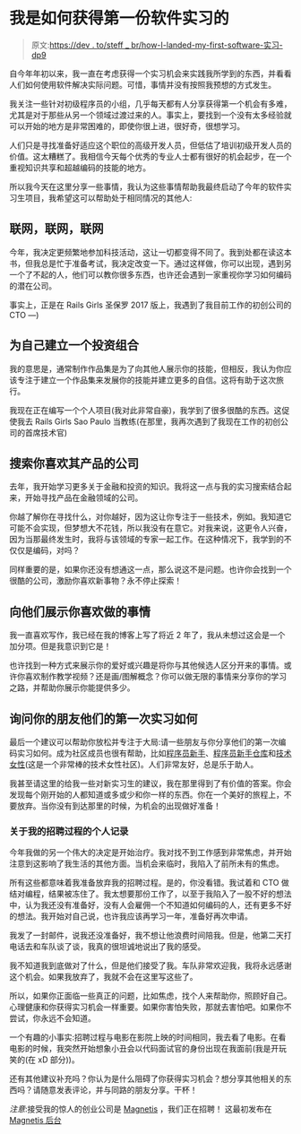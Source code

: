 # 我是如何获得第一份软件实习的

> 原文:[https://dev . to/steff _ br/how-I-landed-my-first-software-实习-dp9](https://dev.to/steff_br/how-i-landed-my-first-software-internship-dp9)

自今年年初以来，我一直在考虑获得一个实习机会来实践我所学到的东西，并看看人们如何使用软件解决实际问题。可惜，事情并没有按照我预想的方式发生。

我关注一些针对初级程序员的小组，几乎每天都有人分享获得第一个机会有多难，尤其是对于那些从另一个领域过渡过来的人。事实上，要找到一个没有太多经验就可以开始的地方是非常困难的，即使你很上进，很好奇，很想学习。

人们只是寻找准备好适应这个职位的高级开发人员，但低估了培训初级开发人员的价值。这太糟糕了。我相信今天每个优秀的专业人士都有很好的机会起步，在一个重视知识共享和超越编码的技能的地方。

所以我今天在这里分享一些事情，我认为这些事情帮助我最终启动了今年的软件实习生项目，我希望这可以帮助处于相同情况的其他人:

## [](#networking-networking-networking)联网，联网，联网

今年，我决定更频繁地参加科技活动，这让一切都变得不同了。我到处都在读这本书，但我总是忙于准备考试，我决定改变一下。通过这样做，你可以出现，遇到另一个了不起的人，他们可以教你很多东西，也许还会遇到一家重视你学习如何编码的潜在公司。

事实上，正是在 Rails Girls 圣保罗 2017 版上，我遇到了我目前工作的初创公司的 CTO —)

## 为自己建立一个投资组合

我的意思是，通常制作作品集是为了向其他人展示你的技能，但相反，我认为你应该专注于建立一个作品集来发展你的技能并建立更多的自信。这将有助于这次旅行。

我现在正在编写一个个人项目(我对此非常自豪)，我学到了很多很酷的东西。这促使我去 Rails Girls Sao Paulo 当教练(在那里，我再次遇到了我现在工作的初创公司的首席技术官)

## [](#search-for-companies-whose-products-you%C3%A2-like)搜索你喜欢其产品的公司

去年，我开始学习更多关于金融和投资的知识。我将这一点与我的实习搜索结合起来，开始寻找产品在金融领域的公司。

你越了解你在寻找什么，对你越好，因为这让你专注于一些技术，例如。我知道它可能不会实现，但梦想大不花钱，所以我没有在意它。对我来说，这更令人兴奋，因为当那最终发生时，我将与该领域的专家一起工作。在这种情况下，我学到的不仅仅是编码，对吗？

同样重要的是，如果你还没有想通这一点，那么说这不是问题。也许你会找到一个很酷的公司，激励你喜欢新事物？永不停止探索！

## 向他们展示你喜欢做的事情

我一直喜欢写作，我已经在我的博客上写了将近 2 年了，我从未想过这会是一个加分项。但是我意识到它是！

也许找到一种方式来展示你的爱好或兴趣是将你与其他候选人区分开来的事情。或许你喜欢制作教学视频？还是画/图解概念？你可以做无限的事情来分享你的学习之路，并帮助你展示你能提供多少。

## 询问你的朋友他们的第一次实习如何

最后一个建议可以帮助你放松并专注于大局:请一些朋友与你分享他们的第一次编码实习如何。成为社区成员也很有帮助，比如[程序员新手](https://www.codenewbie.org/)、[程序员新手仓库](https://www.facebook.com/groups/newbiecoderwarehouse/)和[技术女性](https://www.hiretechladies.com/join/?kid=GHFY3)(这是一个非常棒的技术女性社区)。人们非常友好，总是乐于助人。

我甚至请这里的给我一些对新实习生的建议，我在那里得到了有价值的答案。你会发现每个刚开始的人都知道或多或少和你一样的东西。你在一个美好的旅程上，不要放弃。当你没有到达那里的时候，为机会的出现做好准备！

### 关于我的招聘过程的个人记录

今年我做的另一个伟大的决定是开始治疗。我对找不到工作感到非常焦虑，并开始注意到这影响了我生活的其他方面。当机会来临时，我陷入了前所未有的焦虑。

所有这些都意味着我准备放弃我的招聘过程。是的，你没看错。我试着和 CTO 做结对编程，结果被冻住了。我太想要那份工作了，以至于我陷入了一股不好的想法中，认为我还没有准备好，没有人会雇佣一个不知道如何编码的人，还有更多不好的想法。我开始对自己说，也许我应该再学习一年，准备好再次申请。

我发了一封邮件，说我还没准备好，我不想让他浪费时间陪我。但是，他第二天打电话去和车队谈了谈，我真的很坦诚地说出了我的感受。

我不知道我到底做对了什么，但是他们接受了我。车队非常欢迎我，我将永远感谢这个机会。如果我放弃了，我就不会在这里写这些了。

所以，如果你正面临一些真正的问题，比如焦虑，找个人来帮助你，照顾好自己。心理健康和你获得实习机会一样重要。如果你害怕失败，那就去害怕吧。如果你不尝试，你永远不会知道。

一个有趣的小事实:招聘过程与电影在影院上映的时间相同，我去看了电影。在看电影的时候，我突然开始想象小丑会以代码面试官的身份出现在我面前(我是开玩笑的(在 xD 部分))。

还有其他建议补充吗？你认为是什么阻碍了你获得实习机会？想分享其他相关的东西吗？请随意发表评论，并与同路的朋友分享。干杯！

*注意*:接受我的惊人的创业公司是 [Magnetis](www.magnetis.com.br) ，我们正在招聘！
这最初发布在 [Magnetis 后台](https://medium.com/magnetis-backstage/how-i-landed-my-first-software-internship-e5f377064a9f)